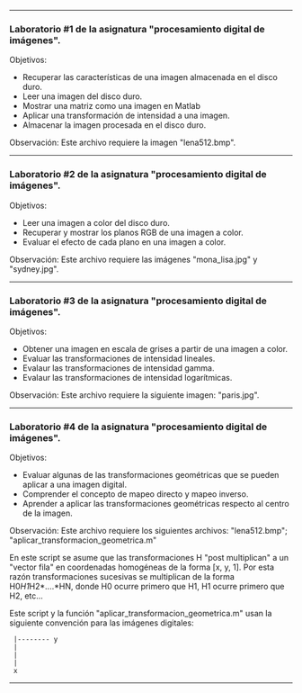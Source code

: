 ﻿--------------------------------------------------------------------------
### Laboratorio #1 de la asignatura "procesamiento digital de imágenes".

Objetivos:  
   - Recuperar las características de una imagen almacenada en el disco duro.
   - Leer una imagen del disco duro.
   - Mostrar una matriz como una imagen en Matlab
   - Aplicar una transformación de intensidad a una imagen.
   - Almacenar la imagen procesada en el disco duro.

Observación: Este archivo requiere la imagen "lena512.bmp".

--------------------------------------------------------------------------
### Laboratorio #2 de la asignatura "procesamiento digital de imágenes".

Objetivos:  
   - Leer una imagen a color del disco duro.
   - Recuperar y mostrar los planos RGB de una imagen a color.
   - Evaluar el efecto de cada plano en una imagen a color.

Observación: Este archivo requiere las imágenes "mona_lisa.jpg" y "sydney.jpg".

--------------------------------------------------------------------------
### Laboratorio #3 de la asignatura "procesamiento digital de imágenes".

Objetivos:  
   - Obtener una imagen en escala de grises a partir de una imagen a color.
   - Evaluar las transformaciones de intensidad lineales.
  -  Evalaur las transformaciones de intensidad gamma.
  -  Evalaur las transformaciones de intensidad logarítmicas.

Observación: Este archivo requiere la siguiente imagen: "paris.jpg".

--------------------------------------------------------------------------
### Laboratorio #4 de la asignatura "procesamiento digital de imágenes".

Objetivos:  
   - Evaluar algunas de las transformaciones geométricas que se pueden
     aplicar a una imagen digital.
   - Comprender el concepto de mapeo directo y mapeo inverso.
   - Aprender a aplicar las transformaciones geométricas
     respecto al centro de la imagen.

Observación: Este archivo requiere los siguientes archivos: "lena512.bmp"; "aplicar_transformacion_geometrica.m"

  En este script se asume que las transformaciones H "post multiplican"
  a un "vector fila" en coordenadas homogéneas de la forma [x, y, 1].
  Por esta razón transformaciones sucesivas se multiplican de la forma
  H0*H1*H2*....*HN, donde H0 ocurre primero que H1, H1 ocurre primero que
  H2, etc...

  Este script y la función "aplicar_transformacion_geometrica.m" usan 
  la siguiente convención para las imágenes digitales:

     |-------- y
     |
     |
     |
     x

--------------------------------------------------------------------------